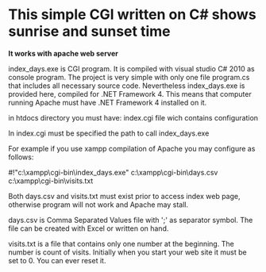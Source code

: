 This simple CGI written on C# shows sunrise and sunset time
===========================================================

**It works with apache web server**

index_days.exe is CGI program. It is compiled with visual studio C# 2010 as console program.
The project is very simple with only one file program.cs that includes all necessary source code.
Nevertheless index_days.exe is provided here, compiled for .NET Framework 4. This means that
computer running Apache must have .NET Framework 4 installed on it. 


in htdocs directory you must have:
index.cgi file wich contains configuration


In index.cgi must be specified the path to call index_days.exe

For example if you use xampp compilation of Apache you may configure as follows:

#!"c:\xampp\cgi-bin\index_days.exe" c:\xampp\cgi-bin\days.csv c:\xampp\cgi-bin\visits.txt

Both days.csv and visits.txt must exist prior to access index web page, otherwise
program will not work and Apache may stall.

days.csv is Comma Separated Values file with ';' as separator symbol. 
The file can be created with Excel or written on hand.

visits.txt is a file that contains only one number at the beginning.
The number is count of visits. Initially when you start your web site
it must be set to 0. You can ever reset it.
